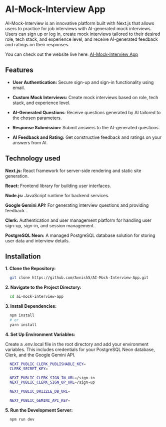 
# AI-Mock-Interview App

AI-Mock-Interview is an innovative platform built with Next.js that allows users to practice for job interviews with AI-generated mock interviews. Users can sign up or log in, create mock interviews tailored to their desired role, tech stack, and experience level, and receive AI-generated feedback and ratings on their responses.

You can check out the website live here: [AI-Mock-Interview App](https://ai-mock-interview-lnreq56uq-avnish-kumars-projects-1ae1d03d.vercel.app/)



## Features

- **User Authentication:** Secure sign-up and sign-in functionality using email.

- **Custom Mock Interviews:** Create mock interviews based on role, tech stack, and experience level.

- **AI-Generated Questions**: Receive questions generated by AI tailored to the chosen parameters.

- **Response Submission:** Submit answers to the AI-generated questions.

- **AI Feedback and Rating:** Get constructive feedback and ratings on your answers from AI.


## Technology used

**Next.js:** React framework for server-side rendering and static site generation.

**React:** Frontend library for building user interfaces.

**Node.js:** JavaScript runtime for backend services.

**Google Gemini API:** For generating interview questions and providing feedback .

**Clerk:** Authentication and user management platform for handling user sign-up, sign-in, and session management.

**PostgreSQL Neon:** A managed PostgreSQL database solution for storing user data and interview details.


## Installation

**1. Clone the Repository:**

```bash
  git clone https://github.com/Avnish5/AI-Mock-Interview-App.git
```

**2. Navigate to the Project Directory:**

```bash
  cd ai-mock-interview-app
```
**3. Install Dependencies:**

```bash
  npm install
  # or
  yarn install
```

**4. Set Up Environment Variables:**

Create a .env.local file in the root directory and add your environment variables. This includes credentials for your PostgreSQL Neon database, Clerk, and the Google Gemini API. 

```bash
  NEXT_PUBLIC_CLERK_PUBLISHABLE_KEY=
  CLERK_SECRET_KEY=

  NEXT_PUBLIC_CLERK_SIGN_IN_URL=/sign-in
  NEXT_PUBLIC_CLERK_SIGN_UP_URL=/sign-up

  NEXT_PUBLIC_DRIZZLE_DB_URL=

  NEXT_PUBLIC_GEMINI_API_KEY=
```

**5. Run the Development Server:**

```bash
  npm run dev
  
```
